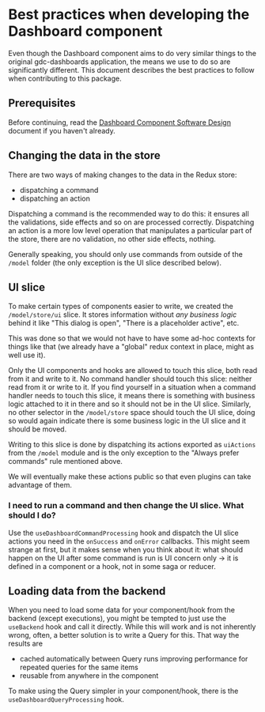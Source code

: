 # Best practices when developing the Dashboard component

Even though the Dashboard component aims to do very similar things to the original gdc-dashboards application,
the means we use to do so are significantly different.
This document describes the best practices to follow when contributing to this package.

## Prerequisites

Before continuing, read the [Dashboard Component Software Design](./design.md) document if you haven't already.

## Changing the data in the store

There are two ways of making changes to the data in the Redux store:

-   dispatching a command
-   dispatching an action

Dispatching a command is the recommended way to do this: it ensures all the validations, side effects and so on
are processed correctly.
Dispatching an action is a more low level operation that manipulates a particular part of the store, there
are no validation, no other side effects, nothing.

Generally speaking, you should only use commands from outside of the `/model` folder (the only exception
is the UI slice described below).

## UI slice

To make certain types of components easier to write, we created the `/model/store/ui` slice. It stores information
without _any business logic_ behind it like "This dialog is open", "There is a placeholder active", etc.

This was done so that we would not have to have some ad-hoc contexts for things like that (we already have a "global"
redux context in place, might as well use it).

Only the UI components and hooks are allowed to touch this slice, both read from it and write to it.
No command handler should touch this slice: neither read from it or write to it. If you find yourself in a situation
when a command handler needs to touch this slice, it means there is something with business logic attached to it
in there and so it should not be in the UI slice.
Similarly, no other selector in the `/model/store` space should touch the UI slice, doing so would again indicate
there is some business logic in the UI slice and it should be moved.

Writing to this slice is done by dispatching its actions exported as `uiActions` from the `/model` module
and is the only exception to the "Always prefer commands" rule mentioned above.

We will eventually make these actions public so that even plugins can take advantage of them.

### I need to run a command and then change the UI slice. What should I do?

Use the `useDashboardCommandProcessing` hook and dispatch the UI slice actions you need in the `onSuccess` and
`onError` callbacks. This might seem strange at first, but it makes sense when you think about it: what should
happen on the UI after some command is run is UI concern only -> it is defined in a component or a hook, not
in some saga or reducer.

## Loading data from the backend

When you need to load some data for your component/hook from the backend (except executions), you might be tempted
to just use the `useBackend` hook and call it directly. While this will work and is not inherently wrong,
often, a better solution is to write a Query for this. That way the results are

-   cached automatically between Query runs improving performance for repeated queries for the same items
-   reusable from anywhere in the component

To make using the Query simpler in your component/hook, there is the `useDashboardQueryProcessing` hook.
